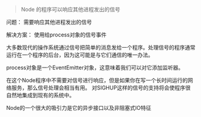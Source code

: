 > Node 的程序可以响应其他进程发出的信号

问题：
需要响应其他进程发出的信号

解决方案：
使用给process对象的信号事件

大多数现代的操作系统通过信号把简单的消息发给一个程序。处理信号的程序通常运行在一个程序的后台，因为这可能是与它们通信的唯一办法。

process对象是一个EventEmitter对象，这意味着我们可以对它添加监听器。




在这个Node程序中不需要对信号进行响应，但是如果你在写一个长时间运行的网络服务，那么信号处理会相当有用。
对SIGHUP这样的信号的支持将会使程序很自然地集成到现有的系统中。

Node的一个很大的吸引力是它的异步接口以及非阻塞式IO特征